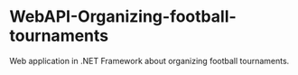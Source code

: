 # WebAPI-Organizing-football-tournaments
Web application in .NET Framework about organizing football tournaments. 
